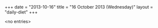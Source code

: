+++
date = "2013-10-16"
title = "16 October 2013 (Wednesday)"
layout = "daily-diet"
+++


\<no entries\>

